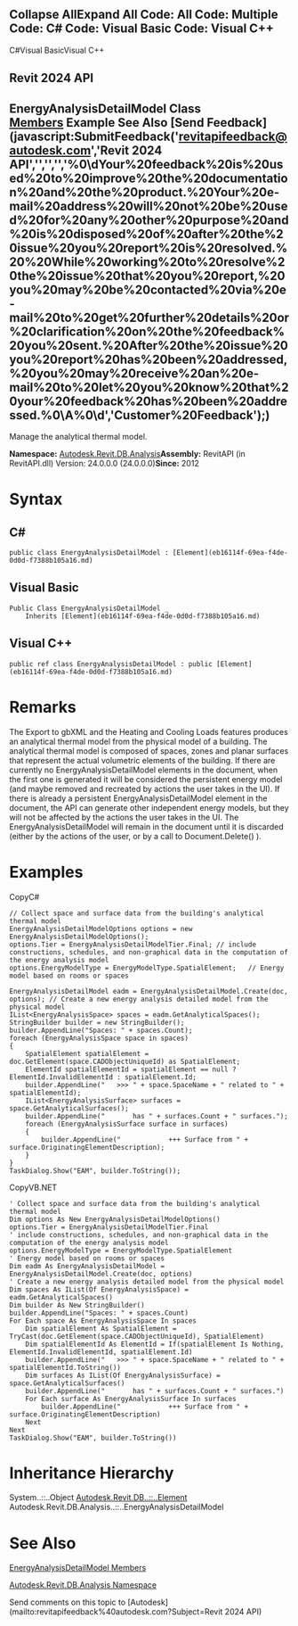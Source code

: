 ﻿

Collapse AllExpand All Code: All Code: Multiple Code: C# Code: Visual Basic Code: Visual C++   
---  
  
C#Visual BasicVisual C++

Revit 2024 API  
---  
EnergyAnalysisDetailModel Class  
[Members](c031cf91-0561-d129-4dcc-967a6f0a1b3f.md) Example See Also [Send Feedback](javascript:SubmitFeedback\('revitapifeedback@autodesk.com','Revit 2024 API','','','','%0\\dYour%20feedback%20is%20used%20to%20improve%20the%20documentation%20and%20the%20product.%20Your%20e-mail%20address%20will%20not%20be%20used%20for%20any%20other%20purpose%20and%20is%20disposed%20of%20after%20the%20issue%20you%20report%20is%20resolved.%20%20While%20working%20to%20resolve%20the%20issue%20that%20you%20report,%20you%20may%20be%20contacted%20via%20e-mail%20to%20get%20further%20details%20or%20clarification%20on%20the%20feedback%20you%20sent.%20After%20the%20issue%20you%20report%20has%20been%20addressed,%20you%20may%20receive%20an%20e-mail%20to%20let%20you%20know%20that%20your%20feedback%20has%20been%20addressed.%0\\A%0\\d','Customer%20Feedback'\);)  
---  
  
Manage the analytical thermal model. 

**Namespace:** [Autodesk.Revit.DB.Analysis](958e2e12-587d-f188-5d7b-f13d7dbfdf48.md)**Assembly:** RevitAPI (in RevitAPI.dll) Version: 24.0.0.0 (24.0.0.0)**Since:** 2012 

# Syntax

C#  
---  
      
    
    public class EnergyAnalysisDetailModel : [Element](eb16114f-69ea-f4de-0d0d-f7388b105a16.md)  
  
Visual Basic  
---  
      
    
    Public Class EnergyAnalysisDetailModel _
    	Inherits [Element](eb16114f-69ea-f4de-0d0d-f7388b105a16.md)  
  
Visual C++  
---  
      
    
    public ref class EnergyAnalysisDetailModel : public [Element](eb16114f-69ea-f4de-0d0d-f7388b105a16.md)  
  
# Remarks

The Export to gbXML and the Heating and Cooling Loads features produces an analytical thermal model from the physical model of a building. The analytical thermal model is composed of spaces, zones and planar surfaces that represent the actual volumetric elements of the building. If there are currently no EnergyAnalysisDetailModel elements in the document, when the first one is generated it will be considered the persistent energy model (and maybe removed and recreated by actions the user takes in the UI). If there is already a persistent EnergyAnalysisDetailModel element in the document, the API can generate other independent energy models, but they will not be affected by the actions the user takes in the UI. The EnergyAnalysisDetailModel will remain in the document until it is discarded (either by the actions of the user, or by a call to Document.Delete() ). 

# Examples

CopyC#
    
    
    // Collect space and surface data from the building's analytical thermal model
    EnergyAnalysisDetailModelOptions options = new EnergyAnalysisDetailModelOptions();
    options.Tier = EnergyAnalysisDetailModelTier.Final; // include constructions, schedules, and non-graphical data in the computation of the energy analysis model
    options.EnergyModelType = EnergyModelType.SpatialElement;   // Energy model based on rooms or spaces
    
    EnergyAnalysisDetailModel eadm = EnergyAnalysisDetailModel.Create(doc, options); // Create a new energy analysis detailed model from the physical model
    IList<EnergyAnalysisSpace> spaces = eadm.GetAnalyticalSpaces();
    StringBuilder builder = new StringBuilder();
    builder.AppendLine("Spaces: " + spaces.Count);
    foreach (EnergyAnalysisSpace space in spaces)
    {
        SpatialElement spatialElement = doc.GetElement(space.CADObjectUniqueId) as SpatialElement;
        ElementId spatialElementId = spatialElement == null ? ElementId.InvalidElementId : spatialElement.Id;
        builder.AppendLine("   >>> " + space.SpaceName + " related to " + spatialElementId);
        IList<EnergyAnalysisSurface> surfaces = space.GetAnalyticalSurfaces();
        builder.AppendLine("       has " + surfaces.Count + " surfaces.");
        foreach (EnergyAnalysisSurface surface in surfaces)
        {
            builder.AppendLine("            +++ Surface from " + surface.OriginatingElementDescription);
        }
    }
    TaskDialog.Show("EAM", builder.ToString());

CopyVB.NET
    
    
    ' Collect space and surface data from the building's analytical thermal model
    Dim options As New EnergyAnalysisDetailModelOptions()
    options.Tier = EnergyAnalysisDetailModelTier.Final
    ' include constructions, schedules, and non-graphical data in the computation of the energy analysis model
    options.EnergyModelType = EnergyModelType.SpatialElement
    ' Energy model based on rooms or spaces
    Dim eadm As EnergyAnalysisDetailModel = EnergyAnalysisDetailModel.Create(doc, options)
    ' Create a new energy analysis detailed model from the physical model
    Dim spaces As IList(Of EnergyAnalysisSpace) = eadm.GetAnalyticalSpaces()
    Dim builder As New StringBuilder()
    builder.AppendLine("Spaces: " + spaces.Count)
    For Each space As EnergyAnalysisSpace In spaces
        Dim spatialElement As SpatialElement = TryCast(doc.GetElement(space.CADObjectUniqueId), SpatialElement)
        Dim spatialElementId As ElementId = If(spatialElement Is Nothing, ElementId.InvalidElementId, spatialElement.Id)
        builder.AppendLine("   >>> " + space.SpaceName + " related to " + spatialElementId.ToString())
        Dim surfaces As IList(Of EnergyAnalysisSurface) = space.GetAnalyticalSurfaces()
        builder.AppendLine("       has " + surfaces.Count + " surfaces.")
        For Each surface As EnergyAnalysisSurface In surfaces
            builder.AppendLine("            +++ Surface from " + surface.OriginatingElementDescription)
        Next
    Next
    TaskDialog.Show("EAM", builder.ToString())

# Inheritance Hierarchy

System..::..Object [Autodesk.Revit.DB..::..Element](eb16114f-69ea-f4de-0d0d-f7388b105a16.md) Autodesk.Revit.DB.Analysis..::..EnergyAnalysisDetailModel

# See Also

[EnergyAnalysisDetailModel Members](c031cf91-0561-d129-4dcc-967a6f0a1b3f.md)

[Autodesk.Revit.DB.Analysis Namespace](958e2e12-587d-f188-5d7b-f13d7dbfdf48.md)

Send comments on this topic to [Autodesk](mailto:revitapifeedback%40autodesk.com?Subject=Revit 2024 API)